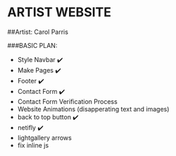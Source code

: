 # ARTIST WEBSITE
##Artist: Carol Parris

###BASIC PLAN:
* Style Navbar :heavy_check_mark:
* Make Pages :heavy_check_mark:
* Footer :heavy_check_mark:
* Contact Form :heavy_check_mark:
* Contact Form Verification Process
* Website Animations (disapperating text and images)
* back to top button :heavy_check_mark:
* netifly :heavy_check_mark:
* lightgallery arrows 
* fix inline js


